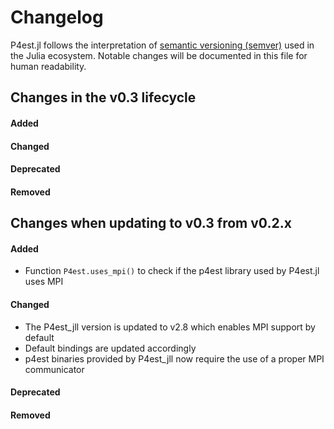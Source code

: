 # Changelog

P4est.jl follows the interpretation of
[semantic versioning (semver)](https://julialang.github.io/Pkg.jl/dev/compatibility/#Version-specifier-format-1)
used in the Julia ecosystem. Notable changes will be documented in this file
for human readability.


## Changes in the v0.3 lifecycle

#### Added


#### Changed


#### Deprecated


#### Removed


## Changes when updating to v0.3 from v0.2.x

#### Added

- Function `P4est.uses_mpi()` to check if the p4est library used by P4est.jl uses MPI

#### Changed

- The P4est_jll version is updated to v2.8 which enables MPI support by default
- Default bindings are updated accordingly
- p4est binaries provided by P4est_jll now require the use of a proper MPI communicator
  
#### Deprecated


#### Removed


